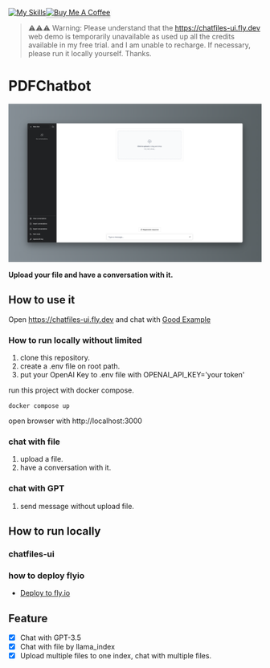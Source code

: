 [![My Skills](https://skillicons.dev/icons?i=nextjs,tailwind,react)](https://skillicons.dev)<a href="https://www.buymeacoffee.com/iguangzhengli" target="_blank"><img src="https://www.buymeacoffee.com/assets/img/custom_images/orange_img.png" alt="Buy Me A Coffee" style="height: 41px !important;width: 174px !important;box-shadow: 0px 3px 2px 0px rgba(190, 190, 190, 0.5) !important;-webkit-box-shadow: 0px 3px 2px 0px rgba(190, 190, 190, 0.5) !important;" ></a>

> ⚠️⚠️⚠️ Warning: Please understand that the https://chatfiles-ui.fly.dev web demo is temporarily unavailable as used up all the credits available in my free trial. and I am unable to recharge. If necessary, please run it locally yourself. Thanks.

# PDFChatbot

![Chatfiles](./doc/chatfiles.png)

**Upload your file and have a conversation with it.**


## How to use it

Open https://chatfiles-ui.fly.dev and chat with [Good Example](./doc/Example.md)

### How to run locally without limited
1. clone this repository.
2. create a .env file on root path.
3. put your OpenAI Key to .env file with OPENAI_API_KEY='your token'

run this project with docker compose.
```shell
docker compose up
```

open browser with http://localhost:3000

### chat with file
1. upload a file.
2. have a conversation with it.

### chat with GPT
1. send message without upload file.

## How to run locally
### chatfiles-ui

### how to deploy flyio
- [Deploy to fly.io](./doc/deploy-flyio.md)


## Feature

- [x] Chat with GPT-3.5
- [x] Chat with file by llama_index
- [x] Upload multiple files to one index, chat with multiple files.
